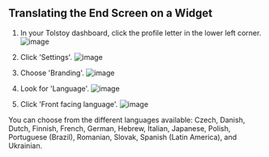 ## Translating the End Screen on a Widget

1. In your Tolstoy dashboard, click the profile letter in the lower left corner.
   ![image](https://github.com/user-attachments/assets/846b6755-0c64-4d7f-be98-2ab9ad4c4c32)

2. Click 'Settings'.
   ![image](https://github.com/user-attachments/assets/c6f8ff3d-989d-4a2c-94af-553ae24eb9fb)

3. Choose 'Branding'.
   ![image](https://github.com/user-attachments/assets/88163854-0150-435b-97f1-789fe36129a8)

4. Look for 'Language'.
   ![image](https://github.com/user-attachments/assets/7c6dfaeb-63f3-48fb-be2d-e550282af2d0)

5. Click 'Front facing language'.
   ![image](https://github.com/user-attachments/assets/00b2ffa6-1636-4750-9bff-506acb389c73)

You can choose from the different languages available: Czech, Danish, Dutch, Finnish, French, German, Hebrew, Italian, Japanese, Polish, Portuguese (Brazil), Romanian, Slovak, Spanish (Latin America), and Ukrainian.